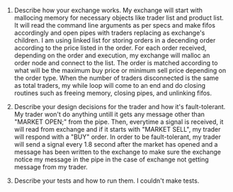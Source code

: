 1. Describe how your exchange works.
My exchange will start with mallocing memory for necessary objects like trader list and product list. 
It will read the command line arguments as per specs and make fifos accordingly and open pipes with 
traders replacing as exchange's children. I am using linked list for storing orders in a decending 
order according to the price listed in the order. For each order received, depending on the order and 
execution, my exchange will malloc an order node and connect to the list. The order is matched 
according to what will be the maximum buy price or minimum sell price depending on the order type.
 When the number of traders disconnected is the same as total traders, my while loop will come to an 
 end and do closing routines such as freeing memory, closing pipes, and unlinking fifos. 


2. Describe your design decisions for the trader and how it's fault-tolerant.
My trader won't do anything untill it gets any message other than "MARKET OPEN;" from the pipe. Then,
 everytime a signal is received, it will read from exchange and if it starts with "MARKET SELL", my
 trader will respond with a "BUY" order. In order to be fault-tolerant, my trader will send a signal
  every 1.8 second after the market has opened and a message has been written to the exchange to make 
 sure the exchange notice my message in the pipe in the case of exchange not getting message from my
  trader.

3. Describe your tests and how to run them.
I couldn't make tests.
